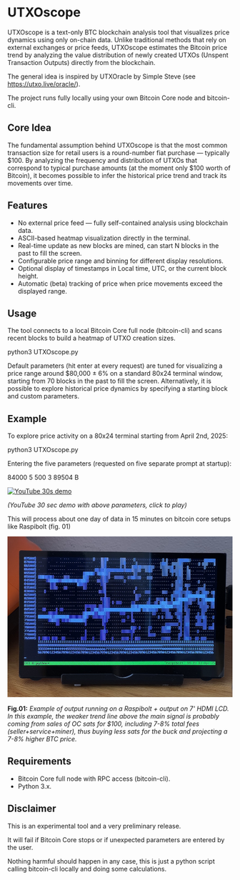 # UTXOscope
UTXOscope is a text-only BTC blockchain analysis tool that visualizes price dynamics using only on-chain data.
Unlike traditional methods that rely on external exchanges or price feeds, UTXOscope estimates the Bitcoin price trend by analyzing the value distribution of newly created UTXOs (Unspent Transaction Outputs) directly from the blockchain.

The general idea is inspired by UTXOracle by Simple Steve (see https://utxo.live/oracle/). 

The  project runs fully locally using your own Bitcoin Core node and bitcoin-cli.

## Core Idea
The fundamental assumption behind UTXOscope is that the most common transaction size for retail users is a round-number fiat purchase — typically $100.
By analyzing the frequency and distribution of UTXOs that correspond to typical purchase amounts (at the moment only $100 worth of Bitcoin), it becomes possible to infer the historical price trend and track its movements over time.

## Features
- No external price feed — fully self-contained analysis using blockchain data.
- ASCII-based heatmap visualization directly in the terminal.
- Real-time update as new blocks are mined, can start N blocks in the past to fill the screen.
- Configurable price range and binning for different display resolutions.
- Optional display of timestamps in Local time, UTC, or the current block height.
- Automatic (beta) tracking of price when price movements exceed the displayed range.

## Usage
The tool connects to a local Bitcoin Core full node (bitcoin-cli) and scans recent blocks to build a heatmap of UTXO creation sizes.

python3 UTXOscope.py

Default parameters (hit enter at every request) are tuned for visualizing a price range around $80,000 ± 6% on a standard 80x24 terminal window, starting from 70 blocks in the past to fill the screen.
Alternatively, it is possible to explore historical price dynamics by specifying a starting block and custom parameters.

## Example
To explore price activity on a 80x24 terminal starting from April 2nd, 2025:

python3 UTXOscope.py 

Entering the five parameters (requested on five separate prompt at startup):

84000 5 500 3 89504 B

[![YouTube 30s demo](https://img.youtube.com/vi/meTtSqal6y8/hqdefault.jpg)](https://youtu.be/meTtSqal6y8)

*(YouTube 30 sec demo with above parameters, click to play)*

This will process about one day of data in 15 minutes on bitcoin core setups like Raspibolt (fig. 01)

![Example of output running on a Raspibolt + output on 7' HDMI LCD](fig01.jpg)

**Fig.01:** *Example of output running on a Raspibolt + output on 7' HDMI LCD. In this example, the weaker trend line above the main signal is probably coming from sales of OC sats for \$100, including 7-8% total fees (seller+service+miner), thus buying less sats for the buck and projecting a 7-8% higher BTC price.*

## Requirements
- Bitcoin Core full node with RPC access (bitcoin-cli).
- Python 3.x.

## Disclaimer
This is an experimental tool and a very preliminary release.

It will fail if Bitcoin Core stops or if unexpected parameters are entered by the user.

Nothing harmful should happen in any case, this is just a python script calling bitcoin-cli locally and doing some calculations.

